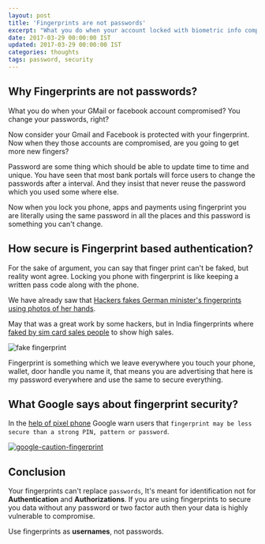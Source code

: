 ```yaml
---
layout: post
title: 'Fingerprints are not passwords'
excerpt: "What you do when your account locked with biometric info compromised?"
date: 2017-03-29 00:00:00 IST
updated: 2017-03-29 00:00:00 IST
categories: thoughts
tags: password, security
---
```


## Why Fingerprints are not passwords?

What you do when your GMail or facebook account compromised? 
You change your passwords, right?

Now consider your Gmail and Facebook is protected with your fingerprint.
Now when they those accounts are compromised, are you going to get more new fingers?

Password are some thing which should be able to update time to time and unique. 
You have seen that most bank portals will force users to change the passwords after a interval. 
And they insist that never reuse the password which you used some where else.

Now when you lock you phone, apps and payments using fingerprint you are literally using the same password
in all the places and this password is something you can't change.

## How secure is Fingerprint based authentication?

For the sake of argument, you can say that finger print can't be faked, but reality wont agree.
Locking you phone with fingerprint is like keeping a written pass code along with the phone.

We have already saw that [Hackers fakes German minister's fingerprints using photos of her hands](https://www.theguardian.com/technology/2014/dec/30/hacker-fakes-german-ministers-fingerprints-using-photos-of-her-hands). 

May that was a great work by some hackers, but in India fingerprints where [faked by sim card sales people](https://twitter.com/no2uid/status/832871156969410561) to show high sales.

![fake fingerprint](https://s3.ap-south-1.amazonaws.com/revathskumar-blog-images/2017/fingerprints/jio-fingerprintsales.png)

Fingerprint is something which we leave everywhere you touch your phone, wallet, door 
handle you name it, that means you are advertising that here is my password everywhere and 
use the same to secure everything.

## What Google says about fingerprint security? 

In the [help of pixel phone](https://support.google.com/pixelphone/answer/6300638) Google warn users
that `fingerprint may be less secure than a strong PIN, pattern or password`.

[![google-caution-fingerprint](https://s3.ap-south-1.amazonaws.com/revathskumar-blog-images/2017/fingerprints/google-caution-fingerprint.png)](https://support.google.com/pixelphone/answer/6300638)

## Conclusion

Your fingerprints can't replace `passwords`, It's meant for identification not for **Authentication** and **Authorizations**.
If you are using fingerprints to secure you data without any password or two factor auth then your data is highly vulnerable to compromise.

Use fingerprints as **usernames**, not passwords.
